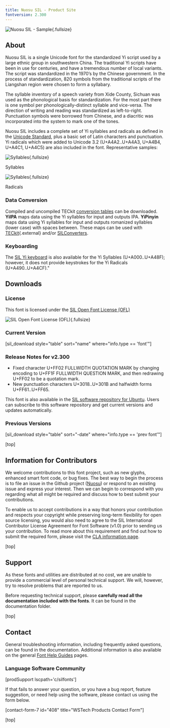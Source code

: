 ```yaml
---
title: Nuosu SIL - Product Site
fontversion: 2.300
---
```


![Nuosu SIL - Sample](assets/images/silyisample.png){.fullsize}
<!-- PRODUCT SITE IMAGE SRC https://software.sil.org/wp/wp-content/uploads/2019/03/silyisample.png -->
<!-- <figcaption>Nuosu SIL</figcaption> -->

<h2 id="about">About</h2>

Nuosu SIL is a single Unicode font for the standardized Yi script used by a large ethnic group in southwestern China. The traditional Yi scripts have been in use for centuries, and have a tremendous number of local variants. The script was standardized in the 1970’s by the Chinese government. In the process of standardization, 820 symbols from the traditional scripts of the Liangshan region were chosen to form a syllabary.

The syllable inventory of a speech variety from Xide County, Sichuan was used as the phonological basis for standardization. For the most part there is one symbol per phonologically-distinct syllable and vice-versa. The direction of writing and reading was standardized as left-to-right. Punctuation symbols were borrowed from Chinese, and a diacritic was incorporated into the system to mark one of the tones.

Nuosu SIL includes a complete set of Yi syllables and radicals as defined in the [Unicode Standard](https://www.unicode.org/), plus a basic set of Latin characters and punctuation. Yi radicals which were added to Unicode 3.2 (U+A4A2..U+A4A3, U+A4B4, U+A4C1, U+A4C5) are also included in the font. Representative samples:

![Syllables](assets/images/silyisyl.png){.fullsize}
<!-- PRODUCT SITE IMAGE SRC https://software.sil.org/wp/wp-content/uploads/2019/03/silyisyl.png -->
<figcaption>Syllables</figcaption>

![Syllables](assets/images/silyirad.png){.fullsize}
<!-- PRODUCT SITE IMAGE SRC https://software.sil.org/wp/wp-content/uploads/2019/03/silyirad.png -->
<figcaption>Radicals</figcaption>

### Data Conversion

Compiled and uncompiled TECkit [conversion tables](https://github.com/silnrsi/wsresources/tree/master/langs/i/ii-Yiii/mappings) can be downloaded. **YiIPA** maps data using the Yi syllables for input and outputs IPA. **YiPinyin** maps data using Yi syllables for input and outputs romanized syllables (lower case) with spaces between. These maps can be used with [TECkit](https://software.sil.org/teckit/){.external} and/or [SILConverters](https://software.sil.org/silconverters/).

### Keyboarding

The [SIL Yi keyboard](https://keyman.com/keyboards/sil_yi) is also available for the Yi Syllables (U+A000..U+A48F); however, it does not provide keystrokes for the Yi Radicals (U+A490..U+A4CF)."

<h2 id="downloads">Downloads</h2>

### License

This font is licensed under the [SIL Open Font License (OFL)](https://scripts.sil.org/OFL)

![SIL Open Font License (OFL)](assets/images/OFL_logo_rect_color.png){.fullsize}
<!-- PRODUCT SITE IMAGE SRC https://software.sil.org/wp/wp-content/uploads/2019/03/OFL_logo_rect_color.png -->

### Current Version

[sil_download style="table" sort="name" where="info.type == 'font'"]

### Release Notes for v2.300

- Fixed character U+FF02 FULLWIDTH QUOTATION MARK by changing encoding to U+FF1F FULLWIDTH QUESTION MARK, and then redrawing U+FF02 to be a quotation mark.
- New punctuation characters U+3018..U+301B and halfwidth forms U+FF61..U+FF65.

This font is also available in the <a href="https://packages.sil.org">SIL software repository for Ubuntu</a>. Users can subscribe to this software repository and get current versions and updates automatically.

### Previous Versions

[sil_download style="table" sort="-date" where="info.type == 'prev font'"]

[top]

## Information for Contributors

We welcome contributions to this font project, such as new glyphs, enhanced smart font code, or bug fixes. The best way to begin the process is to file an issue in the Github project ([Nuosu](https://github.com/silnrsi/font-nuosu)) or respond to an existing issue and express your interest. Then we can begin to correspond with you regarding what all might be required and discuss how to best submit your contributions.

To enable us to accept contributions in a way that honors your contribution and respects your copyright while preserving long-term flexibility for open source licensing, you would also need to agree to the SIL International Contributor License Agreement for Font Software (v1.0) prior to sending us your contribution. To read more about this requirement and find out how to submit the required form, please visit the [CLA information page](https://software.sil.org/fontcla).

[top]

<h2 id="support">Support</h2>

As these fonts and utilities are distributed at no cost, we are unable to provide a commercial level of personal technical support. We will, however, try to resolve problems that are reported to us.

Before requesting technical support, please **carefully read all the documentation included with the fonts**. It can be found in the documentation folder.

[top]

<h2 id="contact">Contact</h2>

General troubleshooting information, including frequently asked questions, can be found in the documentation. Additional information is also available on the general [Font Help Guides](https://software.sil.org/fonts/guides/) pages.

### Language Software Community

[prodSupport lscpath='c/silfonts']

If that fails to answer your question, or you have a bug report, feature suggestion, or need help using the software, please contact us using the form below.

[contact-form-7 id="408" title="WSTech Products Contact Form"]

[top]
